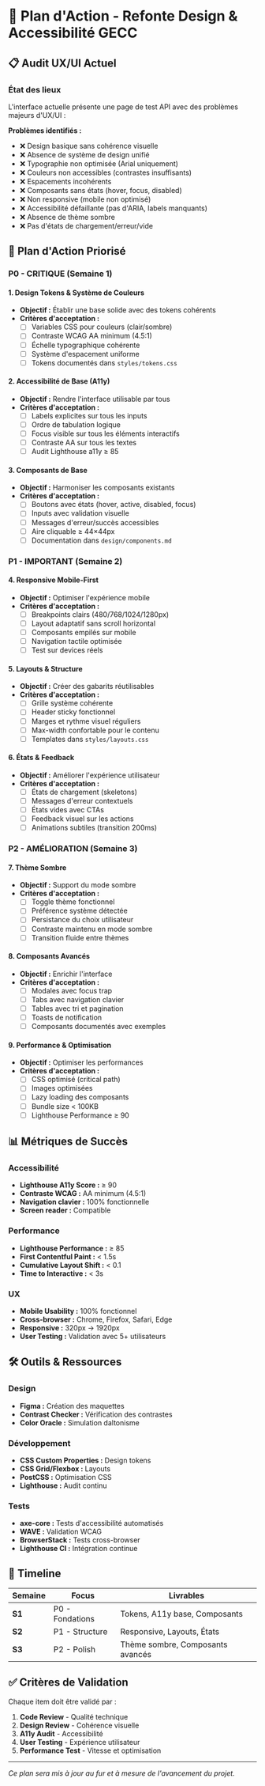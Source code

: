 # 🎨 Plan d'Action - Refonte Design & Accessibilité GECC

## 📋 Audit UX/UI Actuel

### État des lieux
L'interface actuelle présente une page de test API avec des problèmes majeurs d'UX/UI :

**Problèmes identifiés :**
- ❌ Design basique sans cohérence visuelle
- ❌ Absence de système de design unifié
- ❌ Typographie non optimisée (Arial uniquement)
- ❌ Couleurs non accessibles (contrastes insuffisants)
- ❌ Espacements incohérents
- ❌ Composants sans états (hover, focus, disabled)
- ❌ Non responsive (mobile non optimisé)
- ❌ Accessibilité défaillante (pas d'ARIA, labels manquants)
- ❌ Absence de thème sombre
- ❌ Pas d'états de chargement/erreur/vide

## 🎯 Plan d'Action Priorisé

### **P0 - CRITIQUE (Semaine 1)**

#### 1. Design Tokens & Système de Couleurs
- **Objectif :** Établir une base solide avec des tokens cohérents
- **Critères d'acceptation :**
  - [ ] Variables CSS pour couleurs (clair/sombre)
  - [ ] Contraste WCAG AA minimum (4.5:1)
  - [ ] Échelle typographique cohérente
  - [ ] Système d'espacement uniforme
  - [ ] Tokens documentés dans `styles/tokens.css`

#### 2. Accessibilité de Base (A11y)
- **Objectif :** Rendre l'interface utilisable par tous
- **Critères d'acceptation :**
  - [ ] Labels explicites sur tous les inputs
  - [ ] Ordre de tabulation logique
  - [ ] Focus visible sur tous les éléments interactifs
  - [ ] Contraste AA sur tous les textes
  - [ ] Audit Lighthouse a11y ≥ 85

#### 3. Composants de Base
- **Objectif :** Harmoniser les composants existants
- **Critères d'acceptation :**
  - [ ] Boutons avec états (hover, active, disabled, focus)
  - [ ] Inputs avec validation visuelle
  - [ ] Messages d'erreur/succès accessibles
  - [ ] Aire cliquable ≥ 44×44px
  - [ ] Documentation dans `design/components.md`

### **P1 - IMPORTANT (Semaine 2)**

#### 4. Responsive Mobile-First
- **Objectif :** Optimiser l'expérience mobile
- **Critères d'acceptation :**
  - [ ] Breakpoints clairs (480/768/1024/1280px)
  - [ ] Layout adaptatif sans scroll horizontal
  - [ ] Composants empilés sur mobile
  - [ ] Navigation tactile optimisée
  - [ ] Test sur devices réels

#### 5. Layouts & Structure
- **Objectif :** Créer des gabarits réutilisables
- **Critères d'acceptation :**
  - [ ] Grille système cohérente
  - [ ] Header sticky fonctionnel
  - [ ] Marges et rythme visuel réguliers
  - [ ] Max-width confortable pour le contenu
  - [ ] Templates dans `styles/layouts.css`

#### 6. États & Feedback
- **Objectif :** Améliorer l'expérience utilisateur
- **Critères d'acceptation :**
  - [ ] États de chargement (skeletons)
  - [ ] Messages d'erreur contextuels
  - [ ] États vides avec CTAs
  - [ ] Feedback visuel sur les actions
  - [ ] Animations subtiles (transition 200ms)

### **P2 - AMÉLIORATION (Semaine 3)**

#### 7. Thème Sombre
- **Objectif :** Support du mode sombre
- **Critères d'acceptation :**
  - [ ] Toggle thème fonctionnel
  - [ ] Préférence système détectée
  - [ ] Persistance du choix utilisateur
  - [ ] Contraste maintenu en mode sombre
  - [ ] Transition fluide entre thèmes

#### 8. Composants Avancés
- **Objectif :** Enrichir l'interface
- **Critères d'acceptation :**
  - [ ] Modales avec focus trap
  - [ ] Tabs avec navigation clavier
  - [ ] Tables avec tri et pagination
  - [ ] Toasts de notification
  - [ ] Composants documentés avec exemples

#### 9. Performance & Optimisation
- **Objectif :** Optimiser les performances
- **Critères d'acceptation :**
  - [ ] CSS optimisé (critical path)
  - [ ] Images optimisées
  - [ ] Lazy loading des composants
  - [ ] Bundle size < 100KB
  - [ ] Lighthouse Performance ≥ 90

## 📊 Métriques de Succès

### Accessibilité
- **Lighthouse A11y Score :** ≥ 90
- **Contraste WCAG :** AA minimum (4.5:1)
- **Navigation clavier :** 100% fonctionnelle
- **Screen reader :** Compatible

### Performance
- **Lighthouse Performance :** ≥ 85
- **First Contentful Paint :** < 1.5s
- **Cumulative Layout Shift :** < 0.1
- **Time to Interactive :** < 3s

### UX
- **Mobile Usability :** 100% fonctionnel
- **Cross-browser :** Chrome, Firefox, Safari, Edge
- **Responsive :** 320px → 1920px
- **User Testing :** Validation avec 5+ utilisateurs

## 🛠️ Outils & Ressources

### Design
- **Figma :** Création des maquettes
- **Contrast Checker :** Vérification des contrastes
- **Color Oracle :** Simulation daltonisme

### Développement
- **CSS Custom Properties :** Design tokens
- **CSS Grid/Flexbox :** Layouts
- **PostCSS :** Optimisation CSS
- **Lighthouse :** Audit continu

### Tests
- **axe-core :** Tests d'accessibilité automatisés
- **WAVE :** Validation WCAG
- **BrowserStack :** Tests cross-browser
- **Lighthouse CI :** Intégration continue

## 📅 Timeline

| Semaine | Focus | Livrables |
|---------|-------|-----------|
| **S1** | P0 - Fondations | Tokens, A11y base, Composants |
| **S2** | P1 - Structure | Responsive, Layouts, États |
| **S3** | P2 - Polish | Thème sombre, Composants avancés |

## ✅ Critères de Validation

Chaque item doit être validé par :
1. **Code Review** - Qualité technique
2. **Design Review** - Cohérence visuelle  
3. **A11y Audit** - Accessibilité
4. **User Testing** - Expérience utilisateur
5. **Performance Test** - Vitesse et optimisation

---

*Ce plan sera mis à jour au fur et à mesure de l'avancement du projet.*
